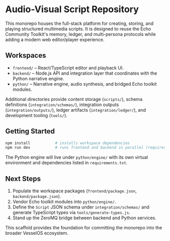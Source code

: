 # Audio-Visual Script Repository

This monorepo houses the full-stack platform for creating, storing, and playing structured multimedia scripts. It is designed to reuse the Echo Community Toolkit's memory, ledger, and multi-persona protocols while adding a modern web editor/player experience.

## Workspaces

- `frontend/` – React/TypeScript editor and playback UI.
- `backend/` – Node.js API and integration layer that coordinates with the Python narrative engine.
- `python/` – Narrative engine, audio synthesis, and bridged Echo toolkit modules.

Additional directories provide content storage (`scripts/`), schema definitions (`integration/schemas/`), integration outputs (`integration/outputs/`), ledger artifacts (`integration/ledger/`), and development tooling (`tools/`).

## Getting Started

```bash
npm install           # installs workspace dependencies
npm run dev           # runs frontend and backend in parallel (requires python service started separately)
```

The Python engine will live under `python/engine/` with its own virtual environment and dependencies listed in `requirements.txt`.

## Next Steps

1. Populate the workspace packages (`frontend/package.json`, `backend/package.json`).
2. Vendor Echo toolkit modules into `python/engine/`.
3. Define the `Script` JSON schema under `integration/schemas/` and generate TypeScript types via `tools/generate-types.js`.
4. Stand up the ZeroMQ bridge between backend and Python services.

This scaffold provides the foundation for committing the monorepo into the broader VesselOS ecosystem.
